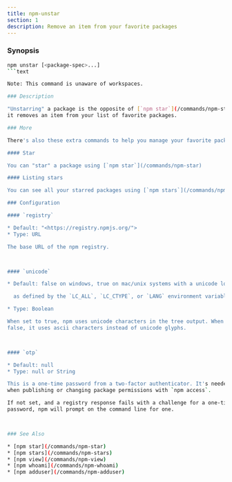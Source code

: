 ```yaml
---
title: npm-unstar
section: 1
description: Remove an item from your favorite packages
---
```


### Synopsis

```bash
npm unstar [<package-spec>...]
```text

Note: This command is unaware of workspaces.

### Description

"Unstarring" a package is the opposite of [`npm star`](/commands/npm-star),
it removes an item from your list of favorite packages.

### More

There's also these extra commands to help you manage your favorite packages:

#### Star

You can "star" a package using [`npm star`](/commands/npm-star)

#### Listing stars

You can see all your starred packages using [`npm stars`](/commands/npm-stars)

### Configuration

#### `registry`

* Default: "<https://registry.npmjs.org/">
* Type: URL

The base URL of the npm registry.



#### `unicode`

* Default: false on windows, true on mac/unix systems with a unicode locale,

  as defined by the `LC_ALL`, `LC_CTYPE`, or `LANG` environment variables.

* Type: Boolean

When set to true, npm uses unicode characters in the tree output. When
false, it uses ascii characters instead of unicode glyphs.



#### `otp`

* Default: null
* Type: null or String

This is a one-time password from a two-factor authenticator. It's needed
when publishing or changing package permissions with `npm access`.

If not set, and a registry response fails with a challenge for a one-time
password, npm will prompt on the command line for one.



### See Also

* [npm star](/commands/npm-star)
* [npm stars](/commands/npm-stars)
* [npm view](/commands/npm-view)
* [npm whoami](/commands/npm-whoami)
* [npm adduser](/commands/npm-adduser)

